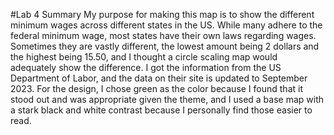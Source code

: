#Lab 4 Summary
My purpose for making this map is to show the different minimum wages across different states in the US. While many adhere to the federal minimum wage, most states have their own laws regarding wages. Sometimes they are vastly different, the lowest amount being 2 dollars and the highest being 15.50, and I thought a circle scaling map would adequately show the difference. I got the information from the US Department of Labor, and the data on their site is updated to September 2023. For the design, I chose green as the color because I found that it stood out and was appropriate given the theme, and I used a base map with a stark black and white contrast because I personally find those easier to read. 
